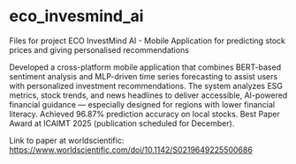 # eco_invesmind_ai
Files for project ECO InvestMind AI - Mobile Application for predicting stock prices and giving personalised recommendations 

Developed a cross-platform mobile application that combines BERT-based sentiment analysis and MLP-driven time series forecasting to assist users with personalized investment recommendations.
The system analyzes ESG metrics, stock trends, and news headlines to deliver accessible, AI-powered financial guidance — especially designed for regions with lower financial literacy.
Achieved 96.87% prediction accuracy on local stocks.
Best Paper Award at ICAIMT 2025 (publication scheduled for December).

Link to paper at worldscientific: https://www.worldscientific.com/doi/10.1142/S0219649225500686
